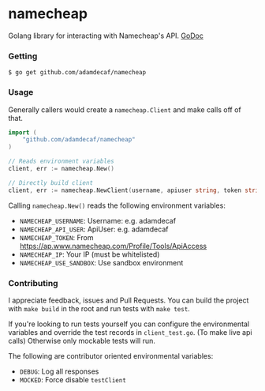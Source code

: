 # namecheap

Golang library for interacting with Namecheap's API. [GoDoc](https://godoc.org/github.com/adamdecaf/namecheap)

### Getting

```
$ go get github.com/adamdecaf/namecheap
```

### Usage

Generally callers would create a `namecheap.Client` and make calls off of that.

```go
import (
    "github.com/adamdecaf/namecheap"
)

// Reads environment variables
client, err := namecheap.New()

// Directly build client
client, err := namecheap.NewClient(username, apiuser string, token string, ip string, useSandbox)
```

Calling `namecheap.New()` reads the following environment variables:

- `NAMECHEAP_USERNAME`: Username: e.g. adamdecaf
- `NAMECHEAP_API_USER`: ApiUser: e.g. adamdecaf
- `NAMECHEAP_TOKEN`: From https://ap.www.namecheap.com/Profile/Tools/ApiAccess
- `NAMECHEAP_IP`: Your IP (must be whitelisted)
- `NAMECHEAP_USE_SANDBOX`: Use sandbox environment

### Contributing

I appreciate feedback, issues and Pull Requests. You can build the project with `make build` in the root and run tests with `make test`.

If you're looking to run tests yourself you can configure the environmental variables and override the test records in `client_test.go`. (To make live api calls) Otherwise only mockable tests will run.

The following are contributor oriented environmental variables:

- `DEBUG`: Log all responses
- `MOCKED`: Force disable `testClient`
